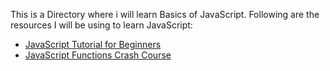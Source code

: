 This is a Directory where i will learn Basics of JavaScript. Following are the resources I will be using to learn JavaScript:
- [JavaScript Tutorial for Beginners](https://www.youtube.com/watch?v=PkZNo7MFNFg&t=84s)
- [JavaScript Functions Crash Course](https://www.youtube.com/watch?v=j1laALb8OVM)
